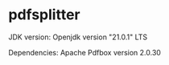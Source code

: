 # pdfsplitter

JDK version:
Openjdk version "21.0.1" LTS

Dependencies:
Apache Pdfbox version 2.0.30
